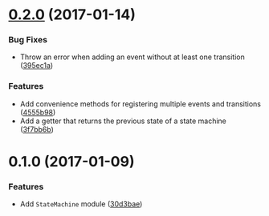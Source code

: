 <a name="0.2.0"></a>
# [0.2.0](https://github.com/davidchin/switchhub/compare/0.1.0...0.2.0) (2017-01-14)


### Bug Fixes

* Throw an error when adding an event without at least one transition ([395ec1a](https://github.com/davidchin/switchhub/commit/395ec1a))


### Features

* Add convenience methods for registering multiple events and transitions ([4555b98](https://github.com/davidchin/switchhub/commit/4555b98))
* Add a getter that returns the previous state of a state machine ([3f7bb6b](https://github.com/davidchin/switchhub/commit/3f7bb6b))



<a name="0.1.0"></a>
# 0.1.0 (2017-01-09)


### Features

* Add `StateMachine` module ([30d3bae](https://github.com/davidchin/switchhub/commit/30d3bae))
